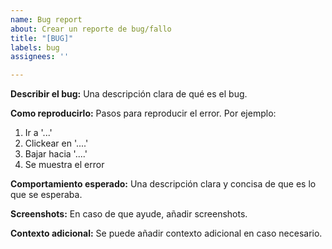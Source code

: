 ```yaml
---
name: Bug report
about: Crear un reporte de bug/fallo
title: "[BUG]"
labels: bug
assignees: ''

---
```


**Describir el bug:**
Una descripción clara de qué es el bug.

**Como reproducirlo:**
Pasos para reproducir el error. Por ejemplo:
1. Ir a '...'
2. Clickear en '....'
3. Bajar hacia '....'
4. Se muestra el error

**Comportamiento esperado:**
Una descripción clara y concisa de que es lo que se esperaba.

**Screenshots:**
En caso de que ayude, añadir screenshots.

**Contexto adicional:**
Se puede añadir contexto adicional en caso necesario.
